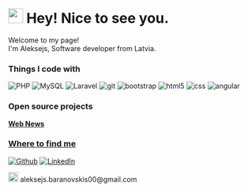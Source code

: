 <!--
**AleksejsBaranovskis/AleksejsBaranovskis** is a ✨ _special_ ✨ repository because its `README.md` (this file) appears on your GitHub profile.

Here are some ideas to get you started:

- 🔭 I’m currently working on ...
- 🌱 I’m currently learning ...
- 👯 I’m looking to collaborate on ...
- 🤔 I’m looking for help with ...
- 💬 Ask me about ...
- 📫 How to reach me: ...
- 😄 Pronouns: ...
- ⚡ Fun fact: ...
- 💪
- 🚀
-->
<h1><img src="https://emojis.slackmojis.com/emojis/images/1531849430/4246/blob-sunglasses.gif?1531849430" width="30px"/> Hey! Nice to see you.</h1>


<p>Welcome to my page! </br> I'm Aleksejs, Software developer from Latvia.

<h3>Things I code with</h3>
<p>
  <img alt="PHP" src="https://img.shields.io/badge/-PHP-5849BE?style=flat-square&logo=php&logoColor=white" />
  <img alt="MySQL" src="https://img.shields.io/badge/-MySQL-2088FF?style=flat-square&logo=mysql&logoColor=white" /> 
  <img alt="Laravel" src="https://img.shields.io/badge/-Laravel-DD0031?style=flat-square&logo=laravel&logoColor=white" />
  <img alt="git" src="https://img.shields.io/badge/-Git-F05032?style=flat-square&logo=git&logoColor=white" />
  <img alt="bootstrap" src="https://img.shields.io/badge/-Bootstrap-764ABC?style=flat-square&logo=bootstrap&logoColor=white" />
  <img alt="html5" src="https://img.shields.io/badge/-HTML5-E34F26?style=flat-square&logo=html5&logoColor=white" />
  <img alt="css" src="https://img.shields.io/badge/CSS-1a73e8?style=flat-square&logo=css3&logoColor=white" />
  <img alt="angular" src="https://img.shields.io/badge/-Angular-DD0031?style=flat-square&logo=angular&logoColor=white" />
</p>

<h3>Open source projects</h3>
<p><a href="https://github.com/AleksejsBaranovskis/web-news"><b>Web News</b></p>

<h3>Where to find me</h3>
<p><a href="https://github.com/AleksejsBaranovskis" target="_blank"><img alt="Github" src="https://img.shields.io/badge/GitHub-%2312100E.svg?&style=for-the-badge&logo=Github&logoColor=white" /></a>
</a> <a href="https://www.linkedin.com/in/aleksejs-baranovskis" target="_blank"><img alt="LinkedIn" src="https://img.shields.io/badge/linkedin-%230077B5.svg?&style=for-the-badge&logo=linkedin&logoColor=white" /></a>
</p>
<p>
<img alt="Gmail" src="https://upload.wikimedia.org/wikipedia/commons/thumb/7/7e/Gmail_icon_%282020%29.svg/2560px-Gmail_icon_%282020%29.svg.png" width="20"/>
aleksejs.baranovskis00@gmail.com
</p>
